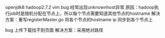 openjdk8 hadoop2.7.2 vim
bug:经常出现unknownhost异常
原因：hadoop执行job时是随机分配在节点上，所以每个节点需要知道其他节点的hostname
解决方案：重写registerMaster.go 将各个节点的hostname ip 同步到各个节点上

bug 上传下载找不到页面
解决方案：采用绝对路径